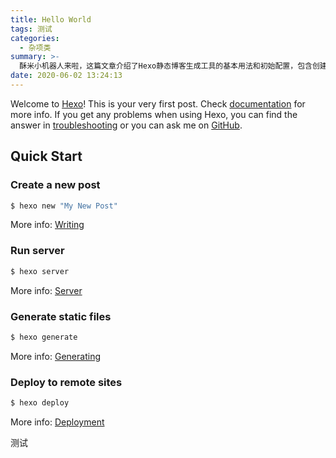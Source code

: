 ```yaml
---
title: Hello World
tags: 测试
categories:
  - 杂项类
summary: >-
  酥米小机器人来啦，这篇文章介绍了Hexo静态博客生成工具的基本用法和初始配置，包含创建新文章运行本地服务器生成静态资源及部署到远程平台等核心功能，通过简单命令即可快速搭建个人博客网站，涵盖从内容编写到最终发布的完整流程，适合新手了解如何使用Hexo进行博客开发和管理，同时提供了常见操作的简要说明帮助用户上手，内容清晰易懂涵盖主要应用场景。
date: 2020-06-02 13:24:13
---
```


Welcome to [Hexo](https://hexo.io/)! This is your very first post. Check [documentation](https://hexo.io/docs/) for more info. If you get any problems when using Hexo, you can find the answer in [troubleshooting](https://hexo.io/docs/troubleshooting.html) or you can ask me on [GitHub](https://github.com/hexojs/hexo/issues).

## Quick Start

### Create a new post

``` bash
$ hexo new "My New Post"
```

More info: [Writing](https://hexo.io/docs/writing.html)

### Run server

``` bash
$ hexo server
```

More info: [Server](https://hexo.io/docs/server.html)

### Generate static files

``` bash
$ hexo generate
```

More info: [Generating](https://hexo.io/docs/generating.html)

### Deploy to remote sites

``` bash
$ hexo deploy
```

More info: [Deployment](https://hexo.io/docs/one-command-deployment.html)

测试